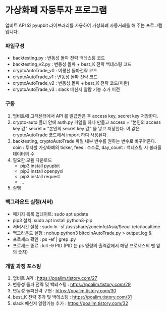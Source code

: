 # 가상화폐 자동투자 프로그램  
업비트 API 와 pyupbit 라이브러리를 사용하여 가상화폐 자동거래를 해 주는 프로그램입니다.  

### 파일구성  
+ backtesting.py : 변동성 돌파 전략 백테스팅 코드  
+ backtesting_v2.py : 변동성 돌파 + best_K 전략 백테스팅 코드
+ cryptoAutoTrade_v0 : 이평선 돌파전략 코드  
+ cryptoAutoTrade_v1 : 변동성 돌파 전략 코드  
+ cryptoAutoTrade_v2 : 변동성 돌파 + best_K 전략 코드(미완)
+ cryptoAutoTrade_v3 : slack 메신저 알람 기능 추가 버전

### 구동
1. 업비트에 고객센터에서 API 를 발급받은 후 access key, secret key 저장한다.
2. crypto-auto 폴더 안에 auth.py 파일을 하나 만들고 access = "본인의 access key 값" secret = "본인의 secret key 값" 을 넣고 저장한다. 이 값은 cryptoAutoTrade 코드에서 import 하여 사용된다.
3. backtesting, cryptoAutoTrade 파일 내부 변수를 원하는 변수로 바꾸어준다. coin : 투자할 가상화폐의 ticker, fees : 수수료, day_count : 백테스팅 시 불러올 데이터의 수
4. 필요한 모듈 다운로드
    + pip3 install pyupbit
    + pip3 install openpyxl
    + pip3 install request
    + ...
5. 실행

### 백그라운드 실행(서버)
+ 패키지 목록 업데이트: sudo apt update
+ pip3 설치: sudo apt install python3-pip
+ 서버시간 설정 : sudo ln -sf /usr/share/zoneinfo/Asia/Seoul /etc/localtime  
+ 백그라운드 실행 : nohup python3 bitcoinAutoTrade.py > output.log &  
+ 프로세스 확인 : ps -ef | grep .py  
+ 프로세스 종료 : kill -9 PID  (PID 는 ps 명령의 출력값에서 해당 프로세스의 맨 앞의 숫자)  

### 개발 과정 포스팅
1. 업비트 API : https://poalim.tistory.com/27  
2. 변동성 돌파 전략 및 백테스팅 : https://poalim.tistory.com/29
3. 변동성 돌파전략 구현 : https://poalim.tistory.com/30
4. best_K 전략 추가 및 백테스팅 : https://poalim.tistory.com/31
5. slack 메신저 알람기능 추가 : https://poalim.tistory.com/32
